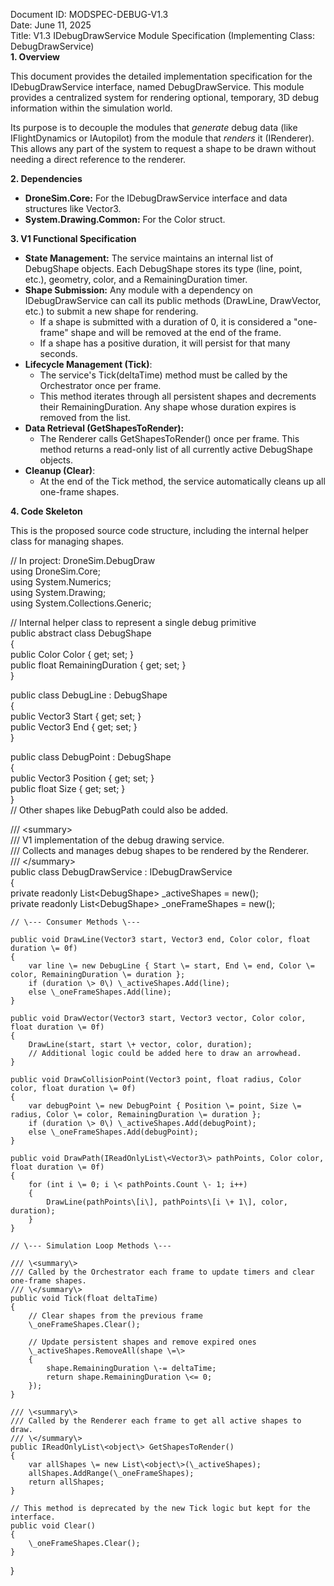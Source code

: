 Document ID: MODSPEC-DEBUG-V1.3  
Date: June 11, 2025  
Title: V1.3 IDebugDrawService Module Specification (Implementing Class: DebugDrawService)  
**1\. Overview**

This document provides the detailed implementation specification for the IDebugDrawService interface, named DebugDrawService. This module provides a centralized system for rendering optional, temporary, 3D debug information within the simulation world.

Its purpose is to decouple the modules that *generate* debug data (like IFlightDynamics or IAutopilot) from the module that *renders* it (IRenderer). This allows any part of the system to request a shape to be drawn without needing a direct reference to the renderer.

**2\. Dependencies**

* **DroneSim.Core:** For the IDebugDrawService interface and data structures like Vector3.  
* **System.Drawing.Common:** For the Color struct.

**3\. V1 Functional Specification**

* **State Management:** The service maintains an internal list of DebugShape objects. Each DebugShape stores its type (line, point, etc.), geometry, color, and a RemainingDuration timer.  
* **Shape Submission:** Any module with a dependency on IDebugDrawService can call its public methods (DrawLine, DrawVector, etc.) to submit a new shape for rendering.  
  * If a shape is submitted with a duration of 0, it is considered a "one-frame" shape and will be removed at the end of the frame.  
  * If a shape has a positive duration, it will persist for that many seconds.  
* **Lifecycle Management (Tick)**:  
  * The service's Tick(deltaTime) method must be called by the Orchestrator once per frame.  
  * This method iterates through all persistent shapes and decrements their RemainingDuration. Any shape whose duration expires is removed from the list.  
* **Data Retrieval (GetShapesToRender):**  
  * The Renderer calls GetShapesToRender() once per frame. This method returns a read-only list of all currently active DebugShape objects.  
* **Cleanup (Clear)**:  
  * At the end of the Tick method, the service automatically cleans up all one-frame shapes.

**4\. Code Skeleton**

This is the proposed source code structure, including the internal helper class for managing shapes.

// In project: DroneSim.DebugDraw  
using DroneSim.Core;  
using System.Numerics;  
using System.Drawing;  
using System.Collections.Generic;

// Internal helper class to represent a single debug primitive  
public abstract class DebugShape  
{  
    public Color Color { get; set; }  
    public float RemainingDuration { get; set; }  
}

public class DebugLine : DebugShape  
{  
    public Vector3 Start { get; set; }  
    public Vector3 End { get; set; }  
}

public class DebugPoint : DebugShape  
{  
    public Vector3 Position { get; set; }  
    public float Size { get; set; }  
}  
// Other shapes like DebugPath could also be added.

/// \<summary\>  
/// V1 implementation of the debug drawing service.  
/// Collects and manages debug shapes to be rendered by the Renderer.  
/// \</summary\>  
public class DebugDrawService : IDebugDrawService  
{  
    private readonly List\<DebugShape\> \_activeShapes \= new();  
    private readonly List\<DebugShape\> \_oneFrameShapes \= new();

    // \--- Consumer Methods \---

    public void DrawLine(Vector3 start, Vector3 end, Color color, float duration \= 0f)  
    {  
        var line \= new DebugLine { Start \= start, End \= end, Color \= color, RemainingDuration \= duration };  
        if (duration \> 0\) \_activeShapes.Add(line);  
        else \_oneFrameShapes.Add(line);  
    }

    public void DrawVector(Vector3 start, Vector3 vector, Color color, float duration \= 0f)  
    {  
        DrawLine(start, start \+ vector, color, duration);  
        // Additional logic could be added here to draw an arrowhead.  
    }

    public void DrawCollisionPoint(Vector3 point, float radius, Color color, float duration \= 0f)  
    {  
        var debugPoint \= new DebugPoint { Position \= point, Size \= radius, Color \= color, RemainingDuration \= duration };  
        if (duration \> 0\) \_activeShapes.Add(debugPoint);  
        else \_oneFrameShapes.Add(debugPoint);  
    }

    public void DrawPath(IReadOnlyList\<Vector3\> pathPoints, Color color, float duration \= 0f)  
    {  
        for (int i \= 0; i \< pathPoints.Count \- 1; i++)  
        {  
            DrawLine(pathPoints\[i\], pathPoints\[i \+ 1\], color, duration);  
        }  
    }

    // \--- Simulation Loop Methods \---

    /// \<summary\>  
    /// Called by the Orchestrator each frame to update timers and clear one-frame shapes.  
    /// \</summary\>  
    public void Tick(float deltaTime)  
    {  
        // Clear shapes from the previous frame  
        \_oneFrameShapes.Clear();

        // Update persistent shapes and remove expired ones  
        \_activeShapes.RemoveAll(shape \=\>  
        {  
            shape.RemainingDuration \-= deltaTime;  
            return shape.RemainingDuration \<= 0;  
        });  
    }

    /// \<summary\>  
    /// Called by the Renderer each frame to get all active shapes to draw.  
    /// \</summary\>  
    public IReadOnlyList\<object\> GetShapesToRender()  
    {  
        var allShapes \= new List\<object\>(\_activeShapes);  
        allShapes.AddRange(\_oneFrameShapes);  
        return allShapes;  
    }

    // This method is deprecated by the new Tick logic but kept for the interface.  
    public void Clear()  
    {  
        \_oneFrameShapes.Clear();  
    }  
}  